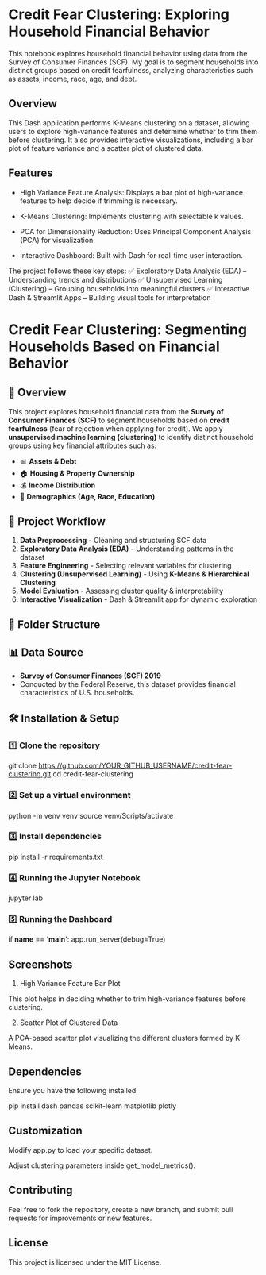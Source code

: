 # Credit Fear Clustering: Exploring Household Financial Behavior
This notebook explores household financial behavior using data from the Survey of Consumer Finances (SCF). My goal is to segment households into distinct groups based on credit fearfulness, analyzing characteristics such as assets, income, race, age, and debt.

## Overview

This Dash application performs K-Means clustering on a dataset, allowing users to explore high-variance features and determine whether to trim them before clustering. It also provides interactive visualizations, including a bar plot of feature variance and a scatter plot of clustered data.

## Features

- High Variance Feature Analysis: Displays a bar plot of high-variance features to help decide if trimming is necessary.

- K-Means Clustering: Implements clustering with selectable k values.

- PCA for Dimensionality Reduction: Uses Principal Component Analysis (PCA) for visualization.

- Interactive Dashboard: Built with Dash for real-time user interaction.

The project follows these key steps:
✅ Exploratory Data Analysis (EDA) – Understanding trends and distributions
✅ Unsupervised Learning (Clustering) – Grouping households into meaningful clusters
✅ Interactive Dash & Streamlit Apps – Building visual tools for interpretation

# Credit Fear Clustering: Segmenting Households Based on Financial Behavior

## 📖 Overview
This project explores household financial data from the **Survey of Consumer Finances (SCF)** to segment households based on **credit fearfulness** (fear of rejection when applying for credit). We apply **unsupervised machine learning (clustering)** to identify distinct household groups using key financial attributes such as:
- 📊 **Assets & Debt**
- 🏠 **Housing & Property Ownership**
- 💰 **Income Distribution**
- 🔢 **Demographics (Age, Race, Education)**

## 🚀 Project Workflow
1. **Data Preprocessing** - Cleaning and structuring SCF data  
2. **Exploratory Data Analysis (EDA)** - Understanding patterns in the dataset  
3. **Feature Engineering** - Selecting relevant variables for clustering  
4. **Clustering (Unsupervised Learning)** - Using **K-Means & Hierarchical Clustering**  
5. **Model Evaluation** - Assessing cluster quality & interpretability  
6. **Interactive Visualization** - Dash & Streamlit app for dynamic exploration  

## 📂 Folder Structure


## 📊 Data Source
- **Survey of Consumer Finances (SCF) 2019**
- Conducted by the Federal Reserve, this dataset provides financial characteristics of U.S. households.

## 🛠️ Installation & Setup
### 1️⃣ Clone the repository
git clone https://github.com/YOUR_GITHUB_USERNAME/credit-fear-clustering.git
cd credit-fear-clustering


### 2️⃣ Set up a virtual environment
python -m venv venv
source venv/Scripts/activate

### 3️⃣ Install dependencies
pip install -r requirements.txt

### 4️⃣ Running the Jupyter Notebook
jupyter lab

### 5️⃣ Running the Dashboard
if __name__ == '__main__':
    app.run_server(debug=True)


## Screenshots

1. High Variance Feature Bar Plot

This plot helps in deciding whether to trim high-variance features before clustering.



2. Scatter Plot of Clustered Data

A PCA-based scatter plot visualizing the different clusters formed by K-Means.


## Dependencies

Ensure you have the following installed:

pip install dash pandas scikit-learn matplotlib plotly

## Customization

Modify app.py to load your specific dataset.

Adjust clustering parameters inside get_model_metrics().

## Contributing

Feel free to fork the repository, create a new branch, and submit pull requests for improvements or new features.

## License

This project is licensed under the MIT License.